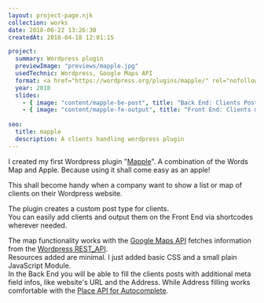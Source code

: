 ```yaml
---
layout: project-page.njk
collection: works
date: 2018-06-22 13:26:30
createdAt: 2018-04-18 12:01:15

project:
  summary: Wordpress plugin
  previewImage: "previews/mapple.jpg"
  usedTechnic: Wordpress, Google Maps API
  format: <a href="https://wordpress.org/plugins/mapple/" rel="nofollow noreferrer noopener" target="_blank" title="go to plugin page">Plugin page</a>
  year: 2018
  slides:
    - { image: "content/mapple-be-post", title: "Back End: Clients Posttype with auto-fulfill meta field" }
    - { image: "content/mapple-fe-output", title: "Front End: Clients map with content and clients table" }
    
seo:
  title: mapple
  description: A clients handling wordpress plugin
---
```

I created my first Wordpress plugin "<a href="https://wordpress.org/plugins/mapple/" rel="nofollow noreferrer noopener" target="_blank" title="go to plugin page">Mapple</a>". A combination of the Words Map and Apple. Because using it shall come easy as an apple!

This shall become handy when a company want to show a list or map of clients on their Wordpress website.

The plugin creates a custom post type for clients.<br />
You can easily add clients and output them on the Front End via shortcodes wherever needed.

The map functionality works with the <a href="https://developers.google.com/maps/" rel="nofollow noreferrer noopener" target="_blank" title="go to maps API page">Google Maps API</a> fetches information from the <a href="https://developer.wordpress.org/rest-api/" rel="nofollow noreferrer noopener" target="_blank" title="go to REST API page">Wordpress REST_API</a>.<br />
Resources added are minimal. I just added basic CSS and a small plain JavaScript Module.<br />
In the Back End you will be able to fill the clients posts with additional meta field infos, like website's URL and the Address. While Address filling works comfortable with the <a href="https://developers.google.com/maps/documentation/javascript/examples/places-autocomplete" rel="nofollow noreferrer noopener" target="_blank" title="go to places api">Place API for Autocomplete</a>.
